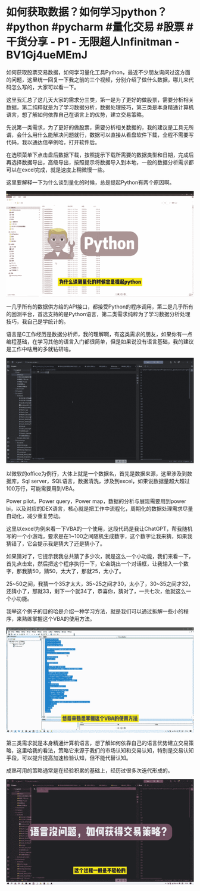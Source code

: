 # 如何获取数据？如何学习python？#python #pycharm #量化交易 #股票 #干货分享 - P1 - 无限超人Infinitman - BV1Gj4ueMEmJ

如何获取股票交易数据，如何学习量化工具Python，最近不少朋友询问过这方面的问题，这里统一回复一下我之前的三个视频，分别介绍了做什么数据，哪儿来代码怎么写的，大家可以看一下。

这里我汇总了这几天大家的需求分三类，第一是为了更好的做股票，需要分析相关数据，第二纯粹就是为了学习数据分析，数据处理技巧，第三类是本身精通计算机语言，想了解如何依靠自己在语言上的优势，建立交易策略。

先说第一类需求，为了更好的做股票，需要分析相关数据的，我的建议是工具无所谓，会什么用什么能解决问题就行，数据可以直接从看盘软件下载，全程不需要写代码，我以通达信举例哈，打开软件后。

在选项菜单下点击盘后数据下载，按照提示下载所需要的数据类型和日期，完成后再选择数据导出，高级导出，按照提示将数据导入到本地，一般的数据分析需求都可以在excel完成，就是速度上稍微慢一些。

这里要解释一下为什么谈到量化的时候，总是提起Python有两个原因啊。

![](img/b84f130ae9f5daa80aadbfa0b703fb3f_1.png)

一几乎所有的数据供方给的API接口，都接受Python的程序调用，第二是几乎所有的回测平台，首选支持的是Python语言，第二类需求纯粹为了学习数据分析处理技巧，我自己是学统计的。

语言是C工作经历是数据分析师，我的理解啊，有这类需求的朋友，如果你有一点编程基础，在学习其他的语言入门都很简单，但是如果说没有语言基础，我的建议是工作中啥用的多就钻研啥。



![](img/b84f130ae9f5daa80aadbfa0b703fb3f_3.png)

以微软的office为例行，大体上就是一个数据名，首先是数据来源，这里涉及到数据库，Sql server，SQL语言，数据清洗，涉及到excel，如果说数据量超大超过100万行，可能需要用到VBA。

Power pilot，Power query，Power map，数据的分析与展现需要用到power bi，以及对应的DEX语言，核心就是把工作中流程化，周期化的数据处理需求尽量自动化，减少重复劳动。

这里以excel为例来看一下VBA的一个使用，这段代码是我让ChatGPT，帮我随机写的一个小游戏，要求是在1~100之间随机生成数字，这个数字让我来猜，如果我猜错了，它会提示我是猜大了还是猜小了。

如果猜对了，它提示我我总共猜了多少次，就是这么一个小功能，我们来看一下，首先点击宏，然后把这个程序执行一下，它会跳出一个对话框，让我输入一个数字，那我猜50，猜50，太大了，那就25，太小了。

25~50之间，我猜一个35才太大，35~25之间才30，太小了，30~35之间才32，还猜小了，那就33，剩下一个就34了，恭喜你，猜对了，一共七次，他就这么一个小功能。

我举这个例子的目的哈是介绍一种学习方法，就是我们可以通过拆解一些小的程序，来熟练掌握这个VBA的使用方法。



![](img/b84f130ae9f5daa80aadbfa0b703fb3f_5.png)

第三类需求就是本身精通计算机语言，想了解如何依靠自己的语言优势建立交易策略，这里哈我的看法，策略它来源于我们的市场认知和交易认知，特别是交易认知手段，可以提升提高加速检验认知，但不能代替认知。

成熟可用的策略通常是在经验积累的基础上，经历过很多次迭代形成的。

![](img/b84f130ae9f5daa80aadbfa0b703fb3f_7.png)